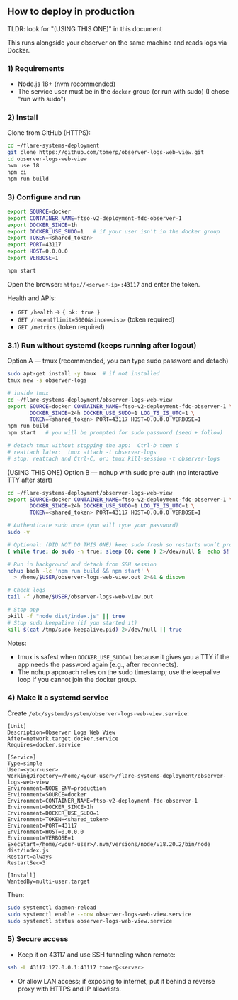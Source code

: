 ## How to deploy in production
TLDR: look for "(USING THIS ONE)" in this document

This runs alongside your observer on the same machine and reads logs via Docker.

### 1) Requirements
- Node.js 18+ (nvm recommended)
- The service user must be in the `docker` group (or run with sudo) (I chose "run with sudo")

### 2) Install
Clone from GitHub (HTTPS):
```bash
cd ~/flare-systems-deployment
git clone https://github.com/tomerp/observer-logs-web-view.git
cd observer-logs-web-view
nvm use 18
npm ci
npm run build
```

### 3) Configure and run
```bash
export SOURCE=docker
export CONTAINER_NAME=ftso-v2-deployment-fdc-observer-1
export DOCKER_SINCE=1h
export DOCKER_USE_SUDO=1   # if your user isn't in the docker group
export TOKEN=<shared_token>
export PORT=43117
export HOST=0.0.0.0
export VERBOSE=1

npm start
```

Open the browser: `http://<server-ip>:43117` and enter the token.

Health and APIs:
- `GET /health` → `{ ok: true }`
- `GET /recent?limit=5000&since=<iso>` (token required)
- `GET /metrics` (token required)

### 3.1) Run without systemd (keeps running after logout)

Option A — tmux (recommended, you can type sudo password and detach)
```bash
sudo apt-get install -y tmux  # if not installed
tmux new -s observer-logs

# inside tmux
cd ~/flare-systems-deployment/observer-logs-web-view
export SOURCE=docker CONTAINER_NAME=ftso-v2-deployment-fdc-observer-1 \
       DOCKER_SINCE=24h DOCKER_USE_SUDO=1 LOG_TS_IS_UTC=1 \
       TOKEN=<shared_token> PORT=43117 HOST=0.0.0.0 VERBOSE=1
npm run build
npm start   # you will be prompted for sudo password (seed + follow)

# detach tmux without stopping the app:  Ctrl-b then d
# reattach later:  tmux attach -t observer-logs
# stop: reattach and Ctrl-C, or: tmux kill-session -t observer-logs
```

(USING THIS ONE) Option B — nohup with sudo pre-auth (no interactive TTY after start)
```bash
cd ~/flare-systems-deployment/observer-logs-web-view
export SOURCE=docker CONTAINER_NAME=ftso-v2-deployment-fdc-observer-1 \
       DOCKER_SINCE=24h DOCKER_USE_SUDO=1 LOG_TS_IS_UTC=1 \
       TOKEN=<shared_token> PORT=43117 HOST=0.0.0.0 VERBOSE=1

# Authenticate sudo once (you will type your password)
sudo -v

# Optional: (DID NOT DO THIS ONE) keep sudo fresh so restarts won’t prompt (expires ~15 min otherwise)
( while true; do sudo -n true; sleep 60; done ) 2>/dev/null &  echo $! > /tmp/sudo-keepalive.pid

# Run in background and detach from SSH session
nohup bash -lc 'npm run build && npm start' \
  > /home/$USER/observer-logs-web-view.out 2>&1 & disown

# Check logs
tail -f /home/$USER/observer-logs-web-view.out

# Stop app
pkill -f "node dist/index.js" || true
# Stop sudo keepalive (if you started it)
kill $(cat /tmp/sudo-keepalive.pid) 2>/dev/null || true
```

Notes:
- tmux is safest when `DOCKER_USE_SUDO=1` because it gives you a TTY if the app needs the password again (e.g., after reconnects).
- The nohup approach relies on the sudo timestamp; use the keepalive loop if you cannot join the docker group.

### 4) Make it a systemd service
Create `/etc/systemd/system/observer-logs-web-view.service`:
```
[Unit]
Description=Observer Logs Web View
After=network.target docker.service
Requires=docker.service

[Service]
Type=simple
User=<your-user>
WorkingDirectory=/home/<your-user>/flare-systems-deployment/observer-logs-web-view
Environment=NODE_ENV=production
Environment=SOURCE=docker
Environment=CONTAINER_NAME=ftso-v2-deployment-fdc-observer-1
Environment=DOCKER_SINCE=1h
Environment=DOCKER_USE_SUDO=1
Environment=TOKEN=<shared_token>
Environment=PORT=43117
Environment=HOST=0.0.0.0
Environment=VERBOSE=1
ExecStart=/home/<your-user>/.nvm/versions/node/v18.20.2/bin/node dist/index.js
Restart=always
RestartSec=3

[Install]
WantedBy=multi-user.target
```

Then:
```bash
sudo systemctl daemon-reload
sudo systemctl enable --now observer-logs-web-view.service
sudo systemctl status observer-logs-web-view.service
```

### 5) Secure access
- Keep it on 43117 and use SSH tunneling when remote:
```bash
ssh -L 43117:127.0.0.1:43117 tomer@<server>
```
- Or allow LAN access; if exposing to internet, put it behind a reverse proxy with HTTPS and IP allowlists.


